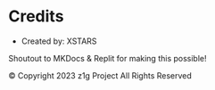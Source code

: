 # Credits

- Created by: XSTARS

Shoutout to MKDocs & Replit for making this possible!

© Copyright 2023 z1g Project All Rights Reserved